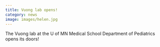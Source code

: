 ```yaml
---
title: Vuong lab opens!
category: news
image: images/helen.jpg
---
```


The Vuong lab at the U of MN Medical School Department of Pediatrics opens its doors!
